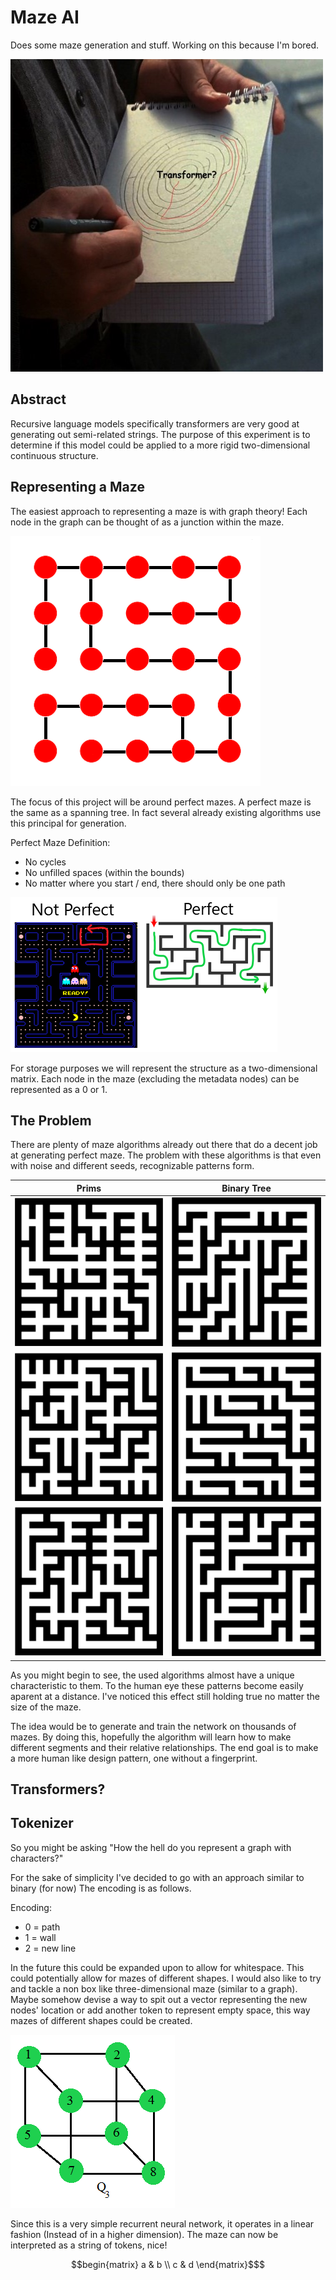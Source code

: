 # Maze AI
Does some maze generation and stuff. Working on this because I'm bored.

![Transformer](/media/transformer.jpg)

## Abstract
Recursive language models specifically transformers are very good at generating out semi-related strings.
The purpose of this experiment is to determine if this model could be applied to a more rigid two-dimensional
continuous structure.

## Representing a Maze
The easiest approach to representing a maze is with graph theory!
Each node in the graph can be thought of as a junction within the maze.

![Maze Graph](/media/maze_as_graph.png)

The focus of this project will be around perfect mazes. A perfect maze is the same as a spanning tree.
In fact several already existing algorithms use this principal for generation.

Perfect Maze Definition:
- No cycles
- No unfilled spaces (within the bounds)
- No matter where you start / end, there should only be one path

![Perfect vs Not Perfect Maze](/media/perfect_versus_not_perfect.png)

For storage purposes we will represent the structure as a two-dimensional matrix.
Each node in the maze (excluding the metadata nodes) can be represented as a 0 or 1.

## The Problem
There are plenty of maze algorithms already out there that do a decent job at generating perfect maze.
The problem with these algorithms is that even with noise and different seeds, recognizable patterns form.

|                       Prims                       |                             Binary Tree                             |
|:-------------------------------------------------:|:-------------------------------------------------------------------:|
| ![Prims Maze Example 1](/media/prims/prims_1.png) | ![Binary Tree Maze Example 1](/media/binary_tree/binary_tree_1.png) |
| ![Prims Maze Example 2](/media/prims/prims_2.png) | ![Binary Tree Maze Example 2](/media/binary_tree/binary_tree_2.png) |
| ![Prims Maze Example 3](/media/prims/prims_3.png) | ![Binary Tree Maze Example 3](/media/binary_tree/binary_tree_3.png) |

As you might begin to see, the used algorithms almost have a unique characteristic to them.
To the human eye these patterns become easily aparent at a distance. I've noticed this effect still holding
true no matter the size of the maze.

The idea would be to generate and train the network on thousands of mazes.
By doing this, hopefully the algorithm will learn how to make different segments and their relative relationships.
The end goal is to make a more human like design pattern, one without a fingerprint.

## Transformers?


## Tokenizer
So you might be asking "How the hell do you represent a graph with characters?"

For the sake of simplicity I've decided to go with an approach similar to binary (for now)
The encoding is as follows.

Encoding:
- 0 = path
- 1 = wall
- 2 = new line

In the future this could be expanded upon to allow for whitespace. This could potentially allow for
mazes of different shapes. I would also like to try and tackle a non box like three-dimensional maze 
(similar to a graph). Maybe somehow devise a way to spit out a vector representing the new nodes' location
or add another token to represent empty space, this way mazes of different shapes could be created.

![3D Graph](/media/3d_graph.png)

Since this is a very simple recurrent neural network, 
it operates in a linear fashion (Instead of in a higher dimension).
The maze can now be interpreted as a string of tokens, nice!

```math
begin{matrix} a & b \\ c & d \end{matrix}$
```



